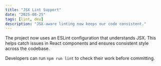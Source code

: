 ```yaml
---
title: "JSX Lint Support"
date: "2025-08-25"
tags: [lint, dev]
description: "JSX-aware linting now keeps our code consistent."
---
```


The project now uses an ESLint configuration that understands JSX. This helps catch issues in React components and ensures consistent style across the codebase.

Developers can run `npm run lint` to check their work before committing.
